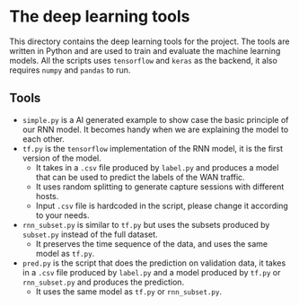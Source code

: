 # The deep learning tools
This directory contains the deep learning tools for the project. The tools are written in Python and are used to train and evaluate the machine learning models. All the scripts uses `tensorflow` and `keras` as the backend, it also requires `numpy` and `pandas` to run.

## Tools
- `simple.py` is a AI generated example to show case the basic principle of our RNN model. It becomes handy when we are explaining the model to each other.
- `tf.py` is the `tensorflow` implementation of the RNN model, it is the first version of the model.
  - It takes in a `.csv` file produced by `label.py` and produces a model that can be used to predict the labels of the WAN traffic.
  - It uses random splitting to generate capture sessions with different hosts.
  - Input `.csv` file is hardcoded in the script, please change it according to your needs.
- `rnn_subset.py` is similar to `tf.py` but uses the subsets produced by `subset.py` instead of the full dataset.
  - It preserves the time sequence of the data, and uses the same model as `tf.py`.
- `pred.py` is the script that does the prediction on validation data, it takes in a `.csv` file produced by `label.py` and a model produced by `tf.py` or `rnn_subset.py` and produces the prediction.
  - It uses the same model as `tf.py` or `rnn_subset.py`.